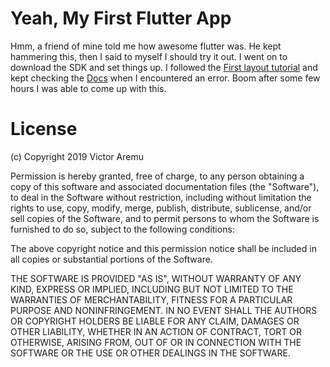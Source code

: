 # Yeah, My First Flutter App
Hmm, a friend of mine told me how awesome flutter was. He kept hammering this, then I said to myself I should try it out. I went on to download the SDK and set things up. I followed the [First layout tutorial](https://flutter.dev/docs/development/ui/layout/tutorial) and kept checking the [Docs](https://flutter.dev/docs/reference/widgets) when I encountered an error. Boom after some few hours I was able to come up with this. 


# License
(c) Copyright 2019 Victor Aremu

Permission is hereby granted, free of charge, to any person obtaining a copy of this software and associated documentation files (the "Software"), to deal in the Software without restriction, including without limitation the rights to use, copy, modify, merge, publish, distribute, sublicense, and/or sell copies of the Software, and to permit persons to whom the Software is furnished to do so, subject to the following conditions:

The above copyright notice and this permission notice shall be included in all copies or substantial portions of the Software.

THE SOFTWARE IS PROVIDED "AS IS", WITHOUT WARRANTY OF ANY KIND, EXPRESS OR IMPLIED, INCLUDING BUT NOT LIMITED TO THE WARRANTIES OF MERCHANTABILITY, FITNESS FOR A PARTICULAR PURPOSE AND NONINFRINGEMENT. IN NO EVENT SHALL THE AUTHORS OR COPYRIGHT HOLDERS BE LIABLE FOR ANY CLAIM, DAMAGES OR OTHER LIABILITY, WHETHER IN AN ACTION OF CONTRACT, TORT OR OTHERWISE, ARISING FROM, OUT OF OR IN CONNECTION WITH THE SOFTWARE OR THE USE OR OTHER DEALINGS IN THE SOFTWARE.